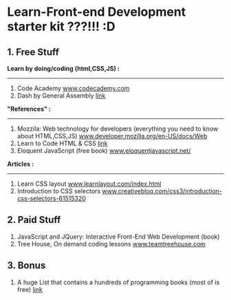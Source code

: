 # **Learn-Front-end Development starter kit ???!!! :D**

## 1. Free Stuff

**Learn by doing/coding (html,CSS,JS) :**

----------
1. Code Academy
www.codecademy.com
2. Dash by General Assembly
[link](dash.generalassemb.ly)

**"References" :**

----------
1. Mozzila: Web technology for developers (everything you need to know about HTML,CSS,JS)
www.developer.mozilla.org/en-US/docs/Web
2. Learn to Code HTML & CSS
[link](learn.shayhowe.com/html-css/)
3. Eloquent JavaScript (free book)
www.eloquentjavascript.net/

**Articles :**

----------
1. Learn CSS layout
www.learnlayout.com/index.html
2. Introduction to CSS selectors
www.creativebloq.com/css3/introduction-css-selectors-61515320

## 2. Paid Stuff
1. JavaScript and JQuery: Interactive Front-End Web Development (book)
2. Tree House, On demand coding lessons www.teamtreehouse.com

## 3. Bonus
1. A huge List that contains a hundreds of programming books (most of is free) [link](https://github.com/vhf/free-programming-books/blob/master/free-programming-books.md)
